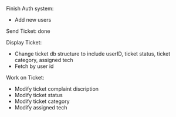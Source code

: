 
Finish Auth system:
- Add new users

Send Ticket: done

Display Ticket:
- Change ticket db structure to include userID, ticket status, ticket category, assigned tech
- Fetch by user id

Work on Ticket:
- Modify ticket complaint discription
- Modify ticket status
- Modify ticket category
- Modify assigned tech
